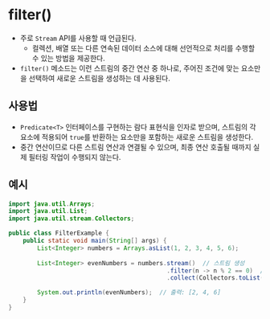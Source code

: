 # filter()
- 주로 `Stream` API를 사용할 때 언급된다.
	- 컬렉션, 배열 또는 다른 연속된 데이터 소스에 대해 선언적으로 처리를 수행할 수 있는 방법을 제공한다.
- `filter()` 메소드는 이런 스트림의 중간 연산 중 하나로, 주어진 조건에 맞는 요소만을 선택하여 새로운 스트림을 생성하는 데 사용된다.

## 사용법
- `Predicate<T>` 인터페이스를 구현하는 람다 표현식을 인자로 받으며, 스트림의 각 요소에 적용되어 `true`를 반환하는 요소만을 포함하는 새로운 스트림을 생성한다.
- 중간 연산이므로 다른 스트림 연산과 연결될 수 있으며, 최종 연산 호출될 때까지 실제 필터링 작업이 수행되지 않는다.

## 예시
```java
import java.util.Arrays;
import java.util.List;
import java.util.stream.Collectors;

public class FilterExample {
    public static void main(String[] args) {
        List<Integer> numbers = Arrays.asList(1, 2, 3, 4, 5, 6);
        
        List<Integer> evenNumbers = numbers.stream()  // 스트림 생성
                                            .filter(n -> n % 2 == 0)  // 짝수 조건으로 필터링
                                            .collect(Collectors.toList());  // 결과를 리스트로 수집

        System.out.println(evenNumbers);  // 출력: [2, 4, 6]
    }
}
```